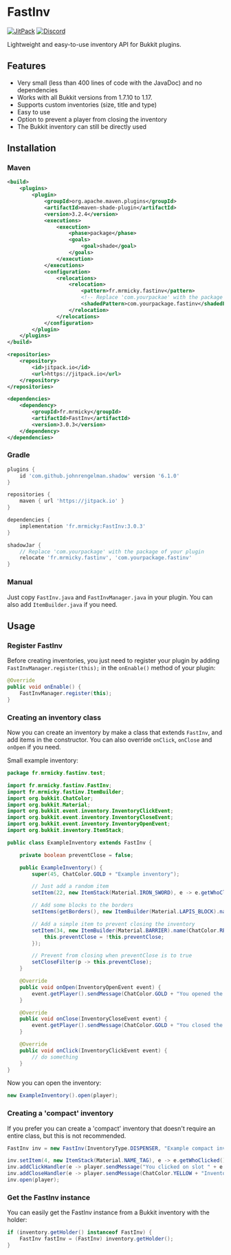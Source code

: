 # FastInv
[![JitPack](https://jitpack.io/v/fr.mrmicky/FastInv.svg)](https://jitpack.io/#fr.mrmicky/FastInv)
[![Discord](https://img.shields.io/discord/390919659874156560.svg?colorB=5865f2&label=Discord&logo=discord&logoColor=white)](https://discord.gg/q9UwaBT)

Lightweight and easy-to-use inventory API for Bukkit plugins.

## Features
* Very small (less than 400 lines of code with the JavaDoc) and no dependencies
* Works with all Bukkit versions from 1.7.10 to 1.17.
* Supports custom inventories (size, title and type)
* Easy to use
* Option to prevent a player from closing the inventory
* The Bukkit inventory can still be directly used

## Installation

### Maven
```xml
<build>
    <plugins>
        <plugin>
            <groupId>org.apache.maven.plugins</groupId>
            <artifactId>maven-shade-plugin</artifactId>
            <version>3.2.4</version>
            <executions>
                <execution>
                    <phase>package</phase>
                    <goals>
                        <goal>shade</goal>
                    </goals>
                </execution>
            </executions>
            <configuration>
                <relocations>
                    <relocation>
                        <pattern>fr.mrmicky.fastinv</pattern>
                        <!-- Replace 'com.yourpackae' with the package of your plugin ! -->
                        <shadedPattern>com.yourpackage.fastinv</shadedPattern>
                    </relocation>
                </relocations>
            </configuration>
        </plugin>
    </plugins>
</build>

<repositories>
    <repository>
        <id>jitpack.io</id>
        <url>https://jitpack.io</url>
    </repository>
</repositories>

<dependencies>
    <dependency>
        <groupId>fr.mrmicky</groupId>
        <artifactId>FastInv</artifactId>
        <version>3.0.3</version>
    </dependency>
</dependencies>
```

### Gradle
```groovy
plugins {
    id 'com.github.johnrengelman.shadow' version '6.1.0'
}

repositories {
    maven { url 'https://jitpack.io' }
}

dependencies {
    implementation 'fr.mrmicky:FastInv:3.0.3'
}

shadowJar {
    // Replace 'com.yourpackage' with the package of your plugin 
    relocate 'fr.mrmicky.fastinv', 'com.yourpackage.fastinv'
}
```

### Manual

Just copy `FastInv.java` and `FastInvManager.java` in your plugin.
You can also add `ItemBuilder.java` if you need.

## Usage

### Register FastInv
Before creating inventories, you just need to register your plugin by adding `FastInvManager.register(this);` in the `onEnable()` method of your plugin:
```java
@Override
public void onEnable() {
    FastInvManager.register(this);
}
```

### Creating an inventory class

Now you can create an inventory by make a class that extends `FastInv`, and add items in the constructor. 
You can also override `onClick`, `onClose` and `onOpen` if you need.

Small example inventory:

```java
package fr.mrmicky.fastinv.test;

import fr.mrmicky.fastinv.FastInv;
import fr.mrmicky.fastinv.ItemBuilder;
import org.bukkit.ChatColor;
import org.bukkit.Material;
import org.bukkit.event.inventory.InventoryClickEvent;
import org.bukkit.event.inventory.InventoryCloseEvent;
import org.bukkit.event.inventory.InventoryOpenEvent;
import org.bukkit.inventory.ItemStack;

public class ExampleInventory extends FastInv {

    private boolean preventClose = false;

    public ExampleInventory() {
        super(45, ChatColor.GOLD + "Example inventory");

        // Just add a random item
        setItem(22, new ItemStack(Material.IRON_SWORD), e -> e.getWhoClicked().sendMessage("You clicked on the sword"));

        // Add some blocks to the borders
        setItems(getBorders(), new ItemBuilder(Material.LAPIS_BLOCK).name(" ").build());

        // Add a simple item to prevent closing the inventory
        setItem(34, new ItemBuilder(Material.BARRIER).name(ChatColor.RED + "Prevent close").build(), e -> {
            this.preventClose = !this.preventClose;
        });

        // Prevent from closing when preventClose is to true
        setCloseFilter(p -> this.preventClose);
    }

    @Override
    public void onOpen(InventoryOpenEvent event) {
        event.getPlayer().sendMessage(ChatColor.GOLD + "You opened the inventory");
    }

    @Override
    public void onClose(InventoryCloseEvent event) {
        event.getPlayer().sendMessage(ChatColor.GOLD + "You closed the inventory");
    }

    @Override
    public void onClick(InventoryClickEvent event) {
        // do something
    }
}
```

Now you can open the inventory:
```java
new ExampleInventory().open(player);
```

### Creating a 'compact' inventory
If you prefer you can create a 'compact' inventory that doesn't require an entire class, but this is not recommended.

```java
FastInv inv = new FastInv(InventoryType.DISPENSER, "Example compact inventory");

inv.setItem(4, new ItemStack(Material.NAME_TAG), e -> e.getWhoClicked().sendMessage("You clicked on the name tag"));
inv.addClickHandler(e -> player.sendMessage("You clicked on slot " + e.getSlot()));
inv.addCloseHandler(e -> player.sendMessage(ChatColor.YELLOW + "Inventory closed"));
inv.open(player);
```

### Get the FastInv instance
You can easily get the FastInv instance from a Bukkit inventory with the holder:
```java
if (inventory.getHolder() instanceof FastInv) {
    FastInv fastInv = (FastInv) inventory.getHolder();
}
```
